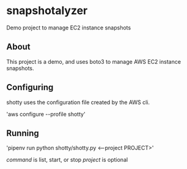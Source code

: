 # snapshotalyzer
Demo project to manage EC2 instance snapshots

## About

This project is a demo, and uses boto3 to manage AWS EC2 instance snapshots.

## Configuring

shotty uses the configuration file created by the AWS cli.

'aws configure --profile shotty'

## Running

'pipenv run python shotty/shotty.py <command>
<--project PROJECT>'

*command* is list, start, or stop
*project* is optional
